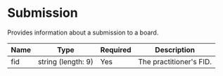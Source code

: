 # Submission

Provides information about a submission to a board.

| Name | Type | Required | Description |
|-|-|-|-|
| fid | string (length: 9) | Yes | The practitioner's FID. |
